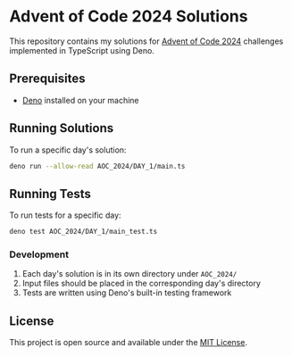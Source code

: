 # Advent of Code 2024 Solutions

This repository contains my solutions for [Advent of Code 2024](https://adventofcode.com/2024) challenges implemented in TypeScript using Deno.

## Prerequisites

- [Deno](https://deno.land/) installed on your machine

## Running Solutions

To run a specific day's solution:

```bash
deno run --allow-read AOC_2024/DAY_1/main.ts
```

## Running Tests

To run tests for a specific day:

```bash
deno test AOC_2024/DAY_1/main_test.ts
```

### Development

1. Each day's solution is in its own directory under `AOC_2024/`
2. Input files should be placed in the corresponding day's directory
3. Tests are written using Deno's built-in testing framework

## License

This project is open source and available under the [MIT License](LICENSE).
